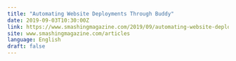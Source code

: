 ```yaml
---
title: "Automating Website Deployments Through Buddy"
date: 2019-09-03T10:30:00Z
link: https://www.smashingmagazine.com/2019/09/automating-website-deployments-through-buddy/?utm_medium=RSS&utm_source=news.12bit.vn
site: www.smashingmagazine.com/articles
language: English
draft: false
---
```

